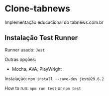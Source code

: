 # Clone-tabnews

Implementação educacional do tabnews.com.br

## Instalação Test Runner

Runner usado: `Jest`

Outras opções:

- Mocha, AVA, PlayWright

Instalação: `npm install --save-dev jest@29.6.2`

How to run: `npm run test` or `npm test`

